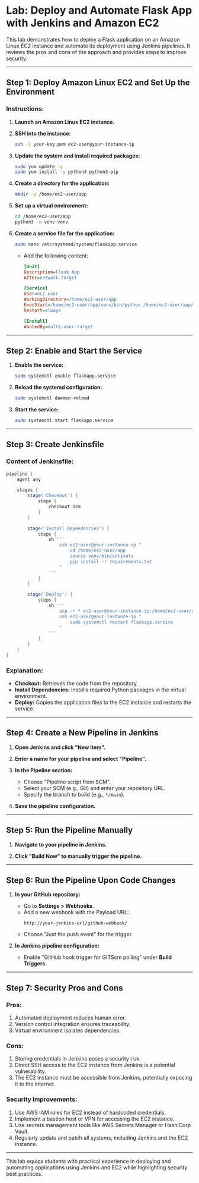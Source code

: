 # **Lab: Deploy and Automate Flask App with Jenkins and Amazon EC2**

This lab demonstrates how to deploy a Flask application on an Amazon Linux EC2 instance and automate its deployment using Jenkins pipelines. 
It reviews the pros and cons of the approach and provides steps to improve security.

---

## **Step 1: Deploy Amazon Linux EC2 and Set Up the Environment**

### **Instructions:**

1. **Launch an Amazon Linux EC2 instance.**

2. **SSH into the instance:**
   ```bash
   ssh -i your-key.pem ec2-user@your-instance-ip
   ```

3. **Update the system and install required packages:**
   ```bash
   sudo yum update -y
   sudo yum install -y python3 python3-pip
   ```

4. **Create a directory for the application:**
   ```bash
   mkdir -p /home/ec2-user/app
   ```

5. **Set up a virtual environment:**
   ```bash
   cd /home/ec2-user/app
   python3 -m venv venv
   ```

6. **Create a service file for the application:**
   ```bash
   sudo nano /etc/systemd/system/flaskapp.service
   ```
   - Add the following content:
     ```ini
     [Unit]
     Description=Flask App
     After=network.target

     [Service]
     User=ec2-user
     WorkingDirectory=/home/ec2-user/app
     ExecStart=/home/ec2-user/app/venv/bin/python /home/ec2-user/app/app.py
     Restart=always

     [Install]
     WantedBy=multi-user.target
     ```

---

## **Step 2: Enable and Start the Service**

1. **Enable the service:**
   ```bash
   sudo systemctl enable flaskapp.service
   ```

2. **Reload the systemd configuration:**
   ```bash
   sudo systemctl daemon-reload
   ```

3. **Start the service:**
   ```bash
   sudo systemctl start flaskapp.service
   ```

---

## **Step 3: Create Jenkinsfile**

### **Content of Jenkinsfile:**

```groovy
pipeline {
    agent any

    stages {
        stage('Checkout') {
            steps {
                checkout scm
            }
        }

        stage('Install Dependencies') {
            steps {
                sh '''
                    ssh ec2-user@your-instance-ip "
                        cd /home/ec2-user/app
                        source venv/bin/activate
                        pip install -r requirements.txt
                    "
                '''
            }
        }

        stage('Deploy') {
            steps {
                sh '''
                    scp -r * ec2-user@your-instance-ip:/home/ec2-user/app/
                    ssh ec2-user@your-instance-ip "
                        sudo systemctl restart flaskapp.service
                    "
                '''
            }
        }
    }
}
```

### **Explanation:**

- **Checkout:** Retrieves the code from the repository.
- **Install Dependencies:** Installs required Python packages in the virtual environment.
- **Deploy:** Copies the application files to the EC2 instance and restarts the service.

---

## **Step 4: Create a New Pipeline in Jenkins**

1. **Open Jenkins and click "New Item".**

2. **Enter a name for your pipeline and select "Pipeline".**

3. **In the Pipeline section:**
   - Choose "Pipeline script from SCM".
   - Select your SCM (e.g., Git) and enter your repository URL.
   - Specify the branch to build (e.g., `*/main`).

4. **Save the pipeline configuration.**

---

## **Step 5: Run the Pipeline Manually**

1. **Navigate to your pipeline in Jenkins.**

2. **Click "Build Now" to manually trigger the pipeline.**

---

## **Step 6: Run the Pipeline Upon Code Changes**

1. **In your GitHub repository:**
   - Go to **Settings > Webhooks**.
   - Add a new webhook with the Payload URL:
     ```
     http://your-jenkins-url/github-webhook/
     ```
   - Choose "Just the push event" for the trigger.

2. **In Jenkins pipeline configuration:**
   - Enable "GitHub hook trigger for GITScm polling" under **Build Triggers**.

---

## **Step 7: Security Pros and Cons**

### **Pros:**

1. Automated deployment reduces human error.
2. Version control integration ensures traceability.
3. Virtual environment isolates dependencies.

### **Cons:**

1. Storing credentials in Jenkins poses a security risk.
2. Direct SSH access to the EC2 instance from Jenkins is a potential vulnerability.
3. The EC2 instance must be accessible from Jenkins, potentially exposing it to the internet.

### **Security Improvements:**

1. Use AWS IAM roles for EC2 instead of hardcoded credentials.
2. Implement a bastion host or VPN for accessing the EC2 instance.
3. Use secrets management tools like AWS Secrets Manager or HashiCorp Vault.
4. Regularly update and patch all systems, including Jenkins and the EC2 instance.

---

This lab equips students with practical experience in deploying and automating applications using Jenkins and EC2 while highlighting security best practices.

